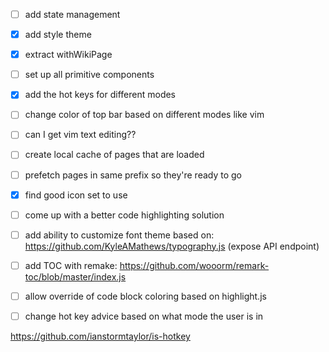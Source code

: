 - [ ] add state management
- [x] add style theme
- [x] extract withWikiPage
- [ ] set up all primitive components
- [x] add the hot keys for different modes
- [ ] change color of top bar based on different modes like vim
- [ ] can I get vim text editing??
- [ ] create local cache of pages that are loaded
- [ ] prefetch pages in same prefix so they're ready to go
- [x] find good icon set to use
- [ ] come up with a better code highlighting solution
- [ ] add ability to customize font theme based on: https://github.com/KyleAMathews/typography.js (expose API endpoint)
- [ ] add TOC with remake: https://github.com/wooorm/remark-toc/blob/master/index.js
- [ ] allow override of code block coloring based on highlight.js
- [ ] change hot key advice based on what mode the user is in


https://github.com/ianstormtaylor/is-hotkey

